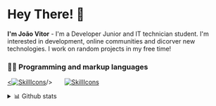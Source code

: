 # Hey There! 👋
**I'm João Vitor** - I'm a Developer Junior and IT technician student. I'm interested in development, online communities and dicorver new technologies. I work on random projects in my free time!

### 👨‍💻 Programming and markup languages

<!-- Social icons section -->
  <a href="https://www.linkedin.com/in/joão-vitor-damasceno-43b161164/"><[![SkillIcons](https://skillicons.dev/icons?i=linkedin)](https://skillicons.dev)/></a>
  &#8287;&#8287;&#8287;&#8287;&#8287; 
  [![SkillIcons](https://skillicons.dev/icons?i=cs,dotnet)](https://skillicons.dev)
  
<details>
  <summary>📊 Github stats</summary><br/>
  
  <a href="#">![GitHub stats](https://github-readme-streak-stats.herokuapp.com?user=Flopinguim&theme=github-dark-dimmed&mode=weekly&hide_longest_streak=false)</a>
  <a href="#">![Top Langs](https://github-readme-stats.vercel.app/api/top-langs/?username=Flopinguim&layout=compact&theme=github_dark&count_private=true&hide_border=true)</a>
</details>
